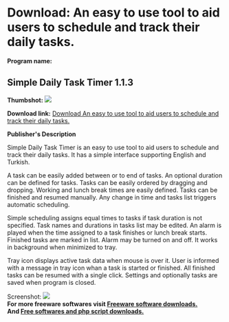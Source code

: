 # Download: An easy to use tool to aid users to schedule and track their daily tasks.

**Program name:**

## Simple Daily Task Timer 1.1.3

  
**Thumbshot:** ![](http://www.freewarefiles.com/screenshot/simpdlytsktmr_md.jpg)   
  
**Download link:** [Download An easy to use tool to aid users to schedule and track their daily tasks.](http://freesoftwares.boysofts.com/Simple-Daily-Task-Timer_program_78696.html)  
  


**Publisher's Description**  
  


Simple Daily Task Timer is an easy to use tool to aid users to schedule and track their daily tasks. It has a simple interface supporting English and Turkish. 

A task can be easily added between or to end of tasks. An optional duration can be defined for tasks. Tasks can be easily ordered by dragging and dropping. Working and lunch break times are easily defined. Tasks can be finished and resumed manually. Any change in time and tasks list triggers automatic scheduling. 

Simple scheduling assigns equal times to tasks if task duration is not specified. Task names and durations in tasks list may be edited. An alarm is played when the time assigned to a task finishes or lunch break starts. Finished tasks are marked in list. Alarm may be turned on and off. It works in background when minimized to tray. 

Tray icon displays active task data when mouse is over it. User is informed with a message in tray icon whan a task is started or finished. All finished tasks can be resumed with a single click. Settings and optionally tasks are saved when program is closed.

  
  
Screenshot: ![](http://www.freewarefiles.com/screenshot/simpdlytsktmr.jpg)   
**For more freeware softwares visit [Freeware software downloads.](http://freesoftwares.boysofts.com/)**   
**And [Free softwares and php script downloads.](http://www.boysofts.com/)**
